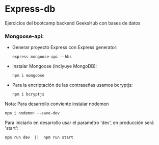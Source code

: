 # Express-db
Ejercicios del bootcamp backend GeeksHub con bases de datos

### Mongoose-api:

- Generar proyecto Express con Express generator:

    ``` express mongoose-api --hbs ```

- Instalar Mongoose (inclyuye MongoDB):

    ``` npm i mongoose ```

- Para la encriptación de las contraseñas usamos bcryptjs:

    ``` npm i bcryptjs ```

Nota: Para desarrollo conviente instalar nodemon

``` npm i nodemon --save-dev ```

Para iniciarlo en desarrollo usar el paramétro 'dev', en producción será 'start':

``` npm run dev  ||  npm run start ```